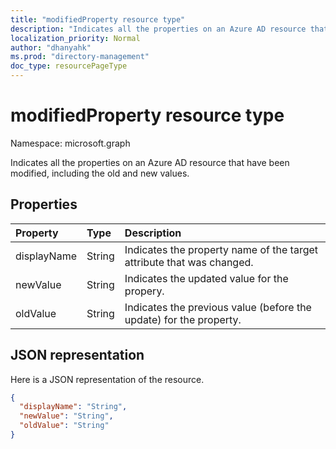 ```yaml
---
title: "modifiedProperty resource type"
description: "Indicates all the properties on an Azure AD resource that have been modified, including the old and new values."
localization_priority: Normal
author: "dhanyahk"
ms.prod: "directory-management"
doc_type: resourcePageType
---
```


# modifiedProperty resource type

Namespace: microsoft.graph

Indicates all the properties on an Azure AD resource that have been modified, including the old and new values.

## Properties

| Property	   | Type	|Description|
|:---------------|:--------|:----------|
|displayName|String|Indicates the property name of the target attribute that was changed.|
|newValue|String|Indicates the updated value for the propery.|
|oldValue|String|Indicates the previous value (before the update) for the property.|

## JSON representation

Here is a JSON representation of the resource.

<!-- {
  "blockType": "resource",
  "optionalProperties": [

  ],
  "@odata.type": "microsoft.graph.modifiedProperty"
}-->

```json
{
  "displayName": "String",
  "newValue": "String",
  "oldValue": "String"
}
```

<!-- uuid: 8fcb5dbc-d5aa-4681-8e31-b001d5168d79
2015-10-25 14:57:30 UTC -->
<!-- {
  "type": "#page.annotation",
  "description": "modifiedProperty resource",
  "keywords": "",
  "section": "documentation",
  "tocPath": ""
}-->

